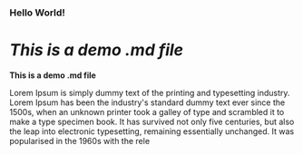 ### Hello World!
# _This is a demo .md file_
**This is a demo .md file**

Lorem Ipsum is simply dummy text of the printing and typesetting industry. Lorem Ipsum has been the industry's standard dummy text ever since the 1500s,
when an unknown printer took a galley of type and scrambled it to make a type specimen book. It has survived not only five centuries, but also the leap into electronic
typesetting, remaining essentially unchanged. It was popularised in the 1960s with the rele 

